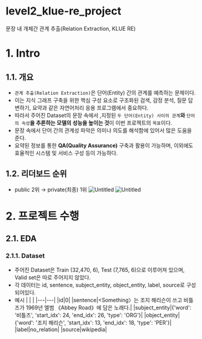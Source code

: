 # level2_klue-re_project
문장 내 개체간 관계 추출(Relation Extraction, KLUE RE)

# 1. Intro

## 1.1. 개요
- `관계 추출(Relation Extraction)`은 단어(Entity) 간의 관계를 예측하는 문제이다.
- 이는 지식 그래프 구축을 위한 핵심 구성 요소로 구조화된 검색, 감정 분석, 질문 답변하기, 요약과 같은 자연어처리 응용 프로그램에서 중요하다.  
- 따라서 주어진 Dataset의 문장 속에서 ,지정된 `두 단어(Entity) 사이의 관계`**와** `단어의 속성`**을 추론하는 모델의 성능을 높이는 것**이 이번 프로젝트의 `목표`이다.
- 문장 속에서 단어 간의 관계성 파악은 의미나 의도를 해석함에 있어서 많은 도움을 준다.
- 요약된 정보를 통한 **QA(Quality Assurance)** 구축과 활용이 가능하며, 이외에도 효율적인 시스템 및 서비스 구성 등이 가능하다.

## 1.2. 리더보드 순위
- public 2위 → private(최종) 1위
![Untitled](https://prod-files-secure.s3.us-west-2.amazonaws.com/edf28dd1-8b29-4a8e-8a10-5aafc6d5a7b6/367fa983-0f8a-43ad-aecb-6374d6e02dff/Untitled.png)
![Untitled](https://prod-files-secure.s3.us-west-2.amazonaws.com/edf28dd1-8b29-4a8e-8a10-5aafc6d5a7b6/a93090cc-6bee-4b8f-ad62-612fc71652ad/Untitled.png)


# 2. 프로젝트 수행

## 2.1. EDA

### 2.1.1. Dataset
- 주어진 Dataset은 Train (32,470, 6), Test (7,765, 6)으로 이루어져 있으며, Valid set은 따로 주어지지 않았다.
- 각 데이터는 id, sentence, subject_entity, object_entity, label, source로 구성되어있다.
- 예시
|   |   |
|---|---|
|id|0|
|sentence|<Something〉는 조지 해리슨이 쓰고 비틀즈가 1969년 앨범 《Abbey Road》에 담은 노래다.|
|subject_entity|{'word': '비틀즈', 'start_idx': 24, 'end_idx': 26, 'type': 'ORG'}|
|object_entity|{'word': '조지 해리슨', 'start_idx': 13, 'end_idx': 18, 'type': 'PER'}|
|label|no_relation|
|source|wikipedia|
